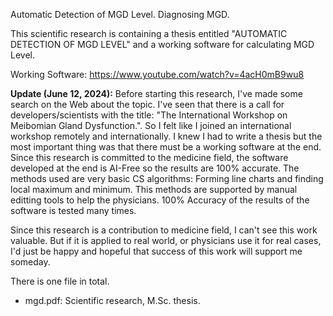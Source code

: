 Automatic Detection of MGD Level. Diagnosing MGD.

This scientific research is containing a thesis entitled "AUTOMATIC DETECTION OF MGD LEVEL" and a working software for calculating MGD Level.

Working Software: https://www.youtube.com/watch?v=4acH0mB9wu8

**Update (June 12, 2024):**
Before starting this research, I've made some search on the Web about the topic. I've seen that there is a call for developers/scientists with the title: "The International Workshop on Meibomian Gland Dysfunction.". So I felt like I joined an international workshop remotely and internationally. I knew I had to write a thesis but the most important thing was that there must be a working software at the end. Since this research is committed to the medicine field, the software developed at the end is AI-Free so the results are 100% accurate. The methods used are very basic CS algorithms: Forming line charts and finding local maximum and minimum. This methods are supported by manual editting tools to help the physicians. 100% Accuracy of the results of the software is tested many times. 

Since this research is a contribution to medicine field, I can't see this work valuable. But if it is applied to real world, or physicians use it for real cases, I'd just be happy and hopeful that success of this work will support me someday.

There is one file in total.
* mgd.pdf: Scientific research, M.Sc. thesis.
